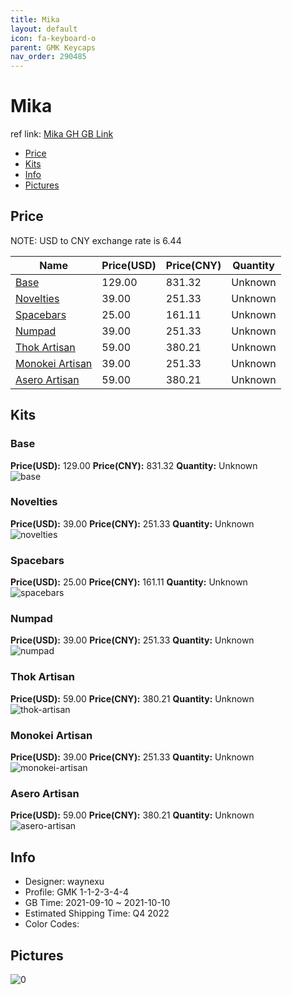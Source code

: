 ```yaml
---
title: Mika 
layout: default
icon: fa-keyboard-o
parent: GMK Keycaps
nav_order: 290485
---
```


# Mika 

ref link: [Mika GH GB Link](https://geekhack.org/index.php?topic=114547.0)

* [Price](#price)
* [Kits](#kits)
* [Info](#info)
* [Pictures](#pictures)

## Price

NOTE: USD to CNY exchange rate is 6.44

| Name          | Price(USD)   |  Price(CNY) | Quantity |
| ------------- | ------------ |  ---------- | -------- |
|[Base](#base)|129.00|831.32|Unknown|
|[Novelties](#novelties)|39.00|251.33|Unknown|
|[Spacebars](#spacebars)|25.00|161.11|Unknown|
|[Numpad](#numpad)|39.00|251.33|Unknown|
|[Thok Artisan](#thok-artisan)|59.00|380.21|Unknown|
|[Monokei Artisan](#monokei-artisan)|39.00|251.33|Unknown|
|[Asero Artisan](#asero-artisan)|59.00|380.21|Unknown|


## Kits
### Base  
**Price(USD):** 129.00	**Price(CNY):** 831.32	**Quantity:** Unknown  
<img src="{{ 'assets/images/gmk-keycaps/Mika/kits_pics/base.jpg' | relative_url }}" alt="base" class="image featured">

### Novelties  
**Price(USD):** 39.00	**Price(CNY):** 251.33	**Quantity:** Unknown  
<img src="{{ 'assets/images/gmk-keycaps/Mika/kits_pics/novelties.jpg' | relative_url }}" alt="novelties" class="image featured">

### Spacebars  
**Price(USD):** 25.00	**Price(CNY):** 161.11	**Quantity:** Unknown  
<img src="{{ 'assets/images/gmk-keycaps/Mika/kits_pics/spacebars.jpg' | relative_url }}" alt="spacebars" class="image featured">

### Numpad  
**Price(USD):** 39.00	**Price(CNY):** 251.33	**Quantity:** Unknown  
<img src="{{ 'assets/images/gmk-keycaps/Mika/kits_pics/numpad.jpg' | relative_url }}" alt="numpad" class="image featured">

### Thok Artisan  
**Price(USD):** 59.00	**Price(CNY):** 380.21	**Quantity:** Unknown  
<img src="{{ 'assets/images/gmk-keycaps/Mika/kits_pics/thok-artisan.png' | relative_url }}" alt="thok-artisan" class="image featured">

### Monokei Artisan  
**Price(USD):** 39.00	**Price(CNY):** 251.33	**Quantity:** Unknown  
<img src="{{ 'assets/images/gmk-keycaps/Mika/kits_pics/monokei-artisan.png' | relative_url }}" alt="monokei-artisan" class="image featured">

### Asero Artisan  
**Price(USD):** 59.00	**Price(CNY):** 380.21	**Quantity:** Unknown  
<img src="{{ 'assets/images/gmk-keycaps/Mika/kits_pics/asero-artisan.png' | relative_url }}" alt="asero-artisan" class="image featured">

## Info
* Designer: waynexu  
* Profile: GMK 1-1-2-3-4-4  
* GB Time: 2021-09-10 ~ 2021-10-10  
* Estimated Shipping Time: Q4 2022  
* Color Codes:  


## Pictures  
<img src="{{ 'assets/images/gmk-keycaps/Mika/rendering_pics/0.jpg' | relative_url }}" alt="0" class="image featured">
